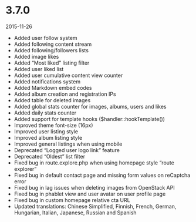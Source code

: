 # 3.7.0

2015-11-26

- Added user follow system
- Added following content stream
- Added following/followers lists
- Added image likes
- Added “Most liked” listing filter
- Added user liked list
- Added user cumulative content view counter
- Added notifications system
- Added Markdown embed codes
- Added album creation and registration IPs
- Added table for deleted images
- Added global stats counter for images, albums, users and likes
- Added daily stats counter
- Added support for template hooks ($handler::hookTemplate())
- Improved theme font-size (16px)
- Improved user listing style
- Improved album listing style
- Improved general listings when using mobile
- Deprecated “Logged user logo link” feature
- Deprecated “Oldest” list filter
- Fixed bug in route.explore.php when using homepage style “route explorer”
- Fixed bug in default contact page and missing form values on reCaptcha error
- Fixed bug in lag issues when deleting images from OpenStack API
- Fixed bug in phablet view and user avatar on user profile page
- Fixed bug in custom homepage relative cta URL
- Updated translations: Chinese Simplified, Finnish, French, German, Hungarian, Italian, Japanese, Russian and Spanish
